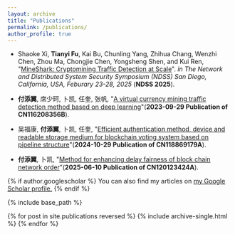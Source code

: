 ```yaml
---
layout: archive
title: "Publications"
permalink: /publications/
author_profile: true
---
```


<!--  * xxx, **Tianyi Fu**, Kai Bu, Chunling Yang, Zhihua Chang, Wenzhi Chen, Zhou Ma, Chongjie Chen, Yongsheng Shen, and Kui Ren, &quot;[MineShark: Cryptomining Traffic Detection at Scale]()&quot;. *in The Network and Distributed System Security Symposium (NDSS) San Diego, California, USA, Feburary 23-28, 2025* (**NDSS 2025**). -->


* Shaoke Xi, **Tianyi Fu**, Kai Bu, Chunling Yang, Zhihua Chang, Wenzhi Chen, Zhou Ma, Chongjie Chen, Yongsheng Shen, and Kui Ren, &quot;[MineShark: Cryptomining Traffic Detection at Scale](https://www.ndss-symposium.org/ndss-paper/mineshark-cryptomining-traffic-detection-at-scale/)&quot;. *in The Network and Distributed System Security Symposium (NDSS) San Diego, California, USA, Feburary 23-28, 2025* (**NDSS 2025**).

* **付添翼**, 席少珂, 卜凯, 任奎, 张帆, &quot;[A virtual currency mining traffic detection method based on deep learning](https://patents.google.com/patent/CN116208356B/en)&quot;(**2023-09-29
Publication of CN116208356B**).

* 吴福康, **付添翼**, 卜凯, 任奎, &quot;[Efficient authentication method, device and readable storage medium for blockchain voting system based on pipeline structure](https://patents.google.com/patent/CN118869179A/en)&quot;(**2024-10-29
Publication of CN118869179A**). 

* **付添翼**, 卜凯,  &quot;[Method for enhancing delay fairness of block chain network order](https://patents.google.com/patent/CN120123424A/en)&quot;(**2025-06-10
Publication of CN120123424A**). 

{% if author.googlescholar %}
  You can also find my articles on <u><a href="{{author.googlescholar}}">my Google Scholar profile</a>.</u>
{% endif %}

{% include base_path %}

{% for post in site.publications reversed %}
  {% include archive-single.html %}
{% endfor %}
